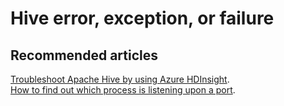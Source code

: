 <properties
  pageTitle="Hive error, exception, or failure"
  description="Hive error, exception, or failure"
  Service="microsoft.hdinsight"
  resource="clusters"
  authors="pjfreitas"
  msauthor="pfreitas"
  displayOrder="1"
  selfHelpType="resource"
  supportTopicIds="32629059"
  resourceTags=""
  productPesIds="15078"
  cloudEnvironments="public"
  ArticleId="01134744-61a4-41a0-86a9-0b2c8956f820"
/>

# Hive error, exception, or failure

## **Recommended articles**

[Troubleshoot Apache Hive by using Azure HDInsight](https://docs.microsoft.com/azure/hdinsight/hdinsight-troubleshoot-hive).<br>
[How to find out which process is listening upon a port](https://debian-administration.org/article/184/How_to_find_out_which_process_is_listening_upon_a_port).<br>
